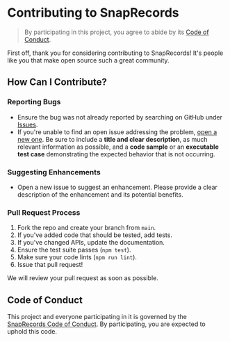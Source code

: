 # Contributing to SnapRecords

> By participating in this project, you agree to abide by its [Code of Conduct](./docs/COC.md).

First off, thank you for considering contributing to SnapRecords! It's people like you that make open source such a great community.

## How Can I Contribute?

### Reporting Bugs

- Ensure the bug was not already reported by searching on GitHub under [Issues](https://github.com/your-username/snap-records/issues).
- If you're unable to find an open issue addressing the problem, [open a new one](https://github.com/your-username/snap-records/issues/new). Be sure to include a **title and clear description**, as much relevant information as possible, and a **code sample** or an **executable test case** demonstrating the expected behavior that is not occurring.

### Suggesting Enhancements

- Open a new issue to suggest an enhancement. Please provide a clear description of the enhancement and its potential benefits.

### Pull Request Process

1. Fork the repo and create your branch from `main`.
2. If you've added code that should be tested, add tests.
3. If you've changed APIs, update the documentation.
4. Ensure the test suite passes (`npm test`).
5. Make sure your code lints (`npm run lint`).
6. Issue that pull request!

We will review your pull request as soon as possible.

## Code of Conduct

This project and everyone participating in it is governed by the [SnapRecords Code of Conduct](CODE_OF_CONDUCT.md). By participating, you are expected to uphold this code.
